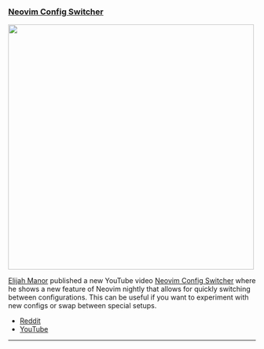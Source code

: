 <h3 id="guide-neovim-config-switcher">
  <a href="#guide-neovim-config-switcher">
    <span class="icon-text">
      <span class="icon">
        <i class="fa-solid fa-lightbulb"></i>
      </span>
      </span>
      <span>Neovim Config Switcher</span>
    </span>
  </a>
</h3>

<a href="https://youtu.be/LkHjJlSgKZY">
  <img width=500 src="https://user-images.githubusercontent.com/86454/227739210-b31894b6-708f-4f1a-9bfe-e75956e5967b.png">
</a>

[Elijah Manor](https://twitter.com/elijahmanor) published a new YouTube video 
[Neovim Config Switcher](https://youtu.be/LkHjJlSgKZY) where he shows a new feature of Neovim nightly that allows for 
quickly switching between configurations. This can be useful if you want to experiment with new configs or swap between 
special setups. 

- [Reddit](https://www.reddit.com/r/neovim/comments/123mf4g/neovim_config_switcher/)
- [YouTube](https://youtu.be/LkHjJlSgKZY)

---
